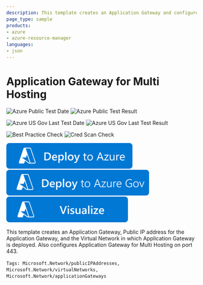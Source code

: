 ```yaml
---
description: This template creates an Application Gateway and configures it for Multi Hosting on port 443.
page_type: sample
products:
- azure
- azure-resource-manager
languages:
- json
---
```

# Application Gateway for Multi Hosting

![Azure Public Test Date](https://azurequickstartsservice.blob.core.windows.net/badges/quickstarts/microsoft.network/application-gateway-multihosting/PublicLastTestDate.svg)
![Azure Public Test Result](https://azurequickstartsservice.blob.core.windows.net/badges/quickstarts/microsoft.network/application-gateway-multihosting/PublicDeployment.svg)

![Azure US Gov Last Test Date](https://azurequickstartsservice.blob.core.windows.net/badges/quickstarts/microsoft.network/application-gateway-multihosting/FairfaxLastTestDate.svg)
![Azure US Gov Last Test Result](https://azurequickstartsservice.blob.core.windows.net/badges/quickstarts/microsoft.network/application-gateway-multihosting/FairfaxDeployment.svg)

![Best Practice Check](https://azurequickstartsservice.blob.core.windows.net/badges/quickstarts/microsoft.network/application-gateway-multihosting/BestPracticeResult.svg)
![Cred Scan Check](https://azurequickstartsservice.blob.core.windows.net/badges/quickstarts/microsoft.network/application-gateway-multihosting/CredScanResult.svg)

[![Deploy to Azure](https://raw.githubusercontent.com/Azure/azure-quickstart-templates/master/1-CONTRIBUTION-GUIDE/images/deploytoazure.svg?sanitize=true)](https://portal.azure.com/#create/Microsoft.Template/uri/https%3A%2F%2Fraw.githubusercontent.com%2FAzure%2Fazure-quickstart-templates%2Fmaster%2Fquickstarts%2Fmicrosoft.network%2Fapplication-gateway-multihosting%2Fazuredeploy.json)
[![Deploy To Azure US Gov](https://raw.githubusercontent.com/Azure/azure-quickstart-templates/master/1-CONTRIBUTION-GUIDE/images/deploytoazuregov.svg?sanitize=true)](https://portal.azure.us/#create/Microsoft.Template/uri/https%3A%2F%2Fraw.githubusercontent.com%2FAzure%2Fazure-quickstart-templates%2Fmaster%2Fquickstarts%2Fmicrosoft.network%2Fapplication-gateway-multihosting%2Fazuredeploy.json)
[![Visualize](https://raw.githubusercontent.com/Azure/azure-quickstart-templates/master/1-CONTRIBUTION-GUIDE/images/visualizebutton.svg?sanitize=true)](http://armviz.io/#/?load=https%3A%2F%2Fraw.githubusercontent.com%2FAzure%2Fazure-quickstart-templates%2Fmaster%2Fquickstarts%2Fmicrosoft.network%2Fapplication-gateway-multihosting%2Fazuredeploy.json)

This template creates an Application Gateway, Public IP address for the Application Gateway, and the Virtual Network in which Application Gateway is deployed. Also configures Application Gateway for Multi Hosting on port 443.

`Tags: Microsoft.Network/publicIPAddresses, Microsoft.Network/virtualNetworks, Microsoft.Network/applicationGateways`
